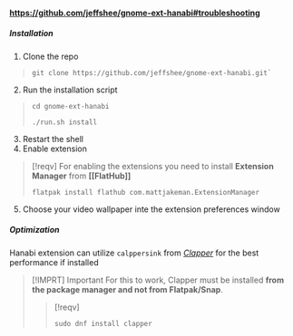 #### https://github.com/jeffshee/gnome-ext-hanabi#troubleshooting

##### Installation

1. Clone the repo
>```
>git clone https://github.com/jeffshee/gnome-ext-hanabi.git`
>```

2. Run the installation script
>```
>cd gnome-ext-hanabi
>```
>```
>./run.sh install
>```

3. Restart the shell
4. Enable extension
>[!reqv]
>For enabling the extensions you need to install **Extension Manager** from **[[FlatHub]]**
>```
>flatpak install flathub com.mattjakeman.ExtensionManager
>```

5. Choose your video wallpaper inte the extension preferences window

##### Optimization

Hanabi extension can utilize ```calppersink``` from *[Clapper](https://github.com/Rafostar/clapper)* for the best performance if installed

>[!IMPRT] Important
>For this to work, Clapper must be installed **from the package manager and not from Flatpak/Snap**.
>>[!reqv]
>>```shell
>>sudo dnf install clapper
>>```



